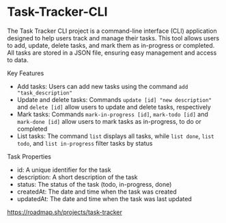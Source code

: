 # Task-Tracker-CLI
The Task Tracker CLI project is a command-line interface (CLI) application designed to help users track and manage their tasks. This tool allows users to add, update, delete tasks, and mark them as in-progress or completed. All tasks are stored in a JSON file, ensuring easy management and access to data.

Key Features  
* Add tasks: Users can add new tasks using the command `add "task_description"`  
* Update and delete tasks: Commands `update [id] "new description"` and `delete [id]` allow users to update and delete tasks, respectively  
* Mark tasks: Commands `mark-in-progress [id]`, `mark-todo [id]` and `mark-done [id]` allow users to mark tasks as in-progress, to do or completed  
* List tasks: The command `list` displays all tasks, while `list done`, `list todo`, and `list in-progress` filter tasks by status

Task Properties  
* id: A unique identifier for the task
* description: A short description of the task
* status: The status of the task (todo, in-progress, done)
* createdAt: The date and time when the task was created
* updatedAt: The date and time when the task was last updated

https://roadmap.sh/projects/task-tracker
